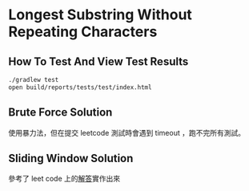 # Longest Substring Without Repeating Characters

## How To Test And View Test Results

```bash
./gradlew test
open build/reports/tests/test/index.html
```

## Brute Force Solution

使用暴力法，但在提交 leetcode 測試時會遇到 timeout ，跑不完所有測試。

## Sliding Window Solution

參考了 leet code 上的[解答](https://leetcode.com/problems/longest-substring-without-repeating-characters/solution/)實作出來
